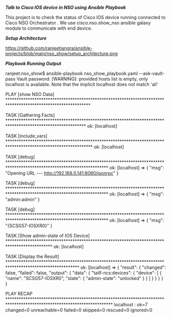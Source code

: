 ***Talk to Cisco IOS device in NSO using Ansible Playbook***

This project is to check the status of Cisco IOS device running connected to Cisco NSO Orchestrator . We use cisco.nso.show_nso ansible galaxy module to communicate with end device.

***Setup Architecture***

https://github.com/ranjeetjangra/ansible-projects/blob/main/nso_show/setup_architecture.png

***Playbook Running Output***


ranjeet:nso_show$ ansible-playbook nso_show_playbook.yaml --ask-vault-pass
Vault password: 
[WARNING]: provided hosts list is empty, only localhost is available. Note that the implicit localhost does not match 'all'

PLAY [show NSO Data] *************************************************************************************************************

TASK [Gathering Facts] ***********************************************************************************************************
ok: [localhost]

TASK [include_vars] **************************************************************************************************************
ok: [localhost]

TASK [debug] *********************************************************************************************************************
ok: [localhost] => {
    "msg": "Opening URL --- http://192.168.0.141:8080/jsonrpc"
}

TASK [debug] *********************************************************************************************************************
ok: [localhost] => {
    "msg": "admin:admin"
}

TASK [debug] *********************************************************************************************************************
ok: [localhost] => {
    "msg": "{SCSG57-IOSXR0}"
}

TASK [Show admin-state of IOS Device] ********************************************************************************************
ok: [localhost]

TASK [Display the Result] ********************************************************************************************************
ok: [localhost] => {
    "result": {
        "changed": false,
        "failed": false,
        "output": {
            "data": {
                "tailf-ncs:devices": {
                    "device": [
                        {
                            "name": "SCSG57-IOSXR0",
                            "state": {
                                "admin-state": "unlocked"
                            }
                        }
                    ]
                }
            }
        }
    }
}

PLAY RECAP ***********************************************************************************************************************
localhost                  : ok=7    changed=0    unreachable=0    failed=0    skipped=0    rescued=0    ignored=0 
